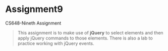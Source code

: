 # Assignment9
 CS648-Nineth Assignment

> This assignment is to make use of **jQuery** to select elements and then apply jQuery commands to those elements. 
> There is also a lab to practice working with jQuery events. 

